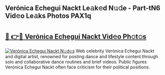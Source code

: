## Verónica Echegui Nackt Le𝚊k𝚎d N𝚞𝚍e - Part-tN6 Vid𝚎o Le𝚊ks Photos PAX1q

# <h2><a href="http://fb9r7u.evod.top/?m=Ver%c3%b3nica+Echegui+Nackt">🔗 👉🔴 Verónica Echegui Nackt Vid𝚎o Ph𝚘t𝚘s</a></h2>

[![Verónica Echegui Nackt N𝚞d𝚎s](https://i.imgur.com/8V9OHl7.gif)](http://fb9r7u.evod.top/?m=Ver%c3%b3nica+Echegui+Nackt)
Web celebrity Verónica Echegui Nackt and digital artist, renowned for posting dance and lifestyle content through solo and collaborative dance routines and brief videos. Public figures Verónica Echegui Nackt often face criticism for their political positions. 
